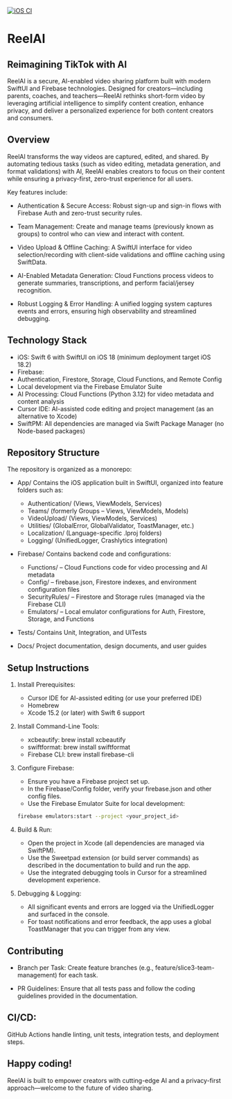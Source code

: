 [![iOS CI](https://github.com/brettdavies/ReelAI/actions/workflows/ios-ci.yml/badge.svg)](https://github.com/brettdavies/ReelAI/actions/workflows/ios-ci.yml)

# ReelAI

## Reimagining TikTok with AI

ReelAI is a secure, AI-enabled video sharing platform built with modern SwiftUI and Firebase technologies. Designed for creators—including parents, coaches, and teachers—ReelAI rethinks short-form video by leveraging artificial intelligence to simplify content creation, enhance privacy, and deliver a personalized experience for both content creators and consumers.

## Overview

ReelAI transforms the way videos are captured, edited, and shared. By automating tedious tasks (such as video editing, metadata generation, and format validations) with AI, ReelAI enables creators to focus on their content while ensuring a privacy-first, zero-trust experience for all users.

Key features include:

- Authentication & Secure Access:
Robust sign-up and sign-in flows with Firebase Auth and zero-trust security rules.

- Team Management:
Create and manage teams (previously known as groups) to control who can view and interact with content.

- Video Upload & Offline Caching:
A SwiftUI interface for video selection/recording with client-side validations and offline caching using SwiftData.

- AI-Enabled Metadata Generation:
Cloud Functions process videos to generate summaries, transcriptions, and perform facial/jersey recognition.

- Robust Logging & Error Handling:
A unified logging system captures events and errors, ensuring high observability and streamlined debugging.

## Technology Stack

- iOS: Swift 6 with SwiftUI on iOS 18 (minimum deployment target iOS 18.2)
- Firebase:
- Authentication, Firestore, Storage, Cloud Functions, and Remote Config
- Local development via the Firebase Emulator Suite
- AI Processing: Cloud Functions (Python 3.12) for video metadata and content analysis
- Cursor IDE: AI-assisted code editing and project management (as an alternative to Xcode)
- SwiftPM: All dependencies are managed via Swift Package Manager (no Node-based packages)

## Repository Structure

The repository is organized as a monorepo:

- App/
  Contains the iOS application built in SwiftUI, organized into feature folders such as:
  - Authentication/ (Views, ViewModels, Services)
  - Teams/ (formerly Groups – Views, ViewModels, Models)
  - VideoUpload/ (Views, ViewModels, Services)
  - Utilities/ (GlobalError, GlobalValidator, ToastManager, etc.)
  - Localization/ (Language-specific .lproj folders)
  - Logging/ (UnifiedLogger, Crashlytics integration)

- Firebase/
  Contains backend code and configurations:
  - Functions/ – Cloud Functions code for video processing and AI metadata
  - Config/ – firebase.json, Firestore indexes, and environment configuration files
  - SecurityRules/ – Firestore and Storage rules (managed via the Firebase CLI)
  - Emulators/ – Local emulator configurations for Auth, Firestore, Storage, and Functions

- Tests/
  Contains Unit, Integration, and UITests

- Docs/
  Project documentation, design documents, and user guides

## Setup Instructions

1. Install Prerequisites:

   - Cursor IDE for AI-assisted editing (or use your preferred IDE)
   - Homebrew
   - Xcode 15.2 (or later) with Swift 6 support

2. Install Command-Line Tools:

   - xcbeautify: brew install xcbeautify
   - swiftformat: brew install swiftformat
   - Firebase CLI: brew install firebase-cli

3. Configure Firebase:

   - Ensure you have a Firebase project set up.
   - In the Firebase/Config folder, verify your firebase.json and other config files.
   - Use the Firebase Emulator Suite for local development:

   ```bash
   firebase emulators:start --project <your_project_id>
   ```

4. Build & Run:

   - Open the project in Xcode (all dependencies are managed via SwiftPM).
   - Use the Sweetpad extension (or build server commands) as described in the documentation to build and run the app.
   - Use the integrated debugging tools in Cursor for a streamlined development experience.

5. Debugging & Logging:

   - All significant events and errors are logged via the UnifiedLogger and surfaced in the console.
   - For toast notifications and error feedback, the app uses a global ToastManager that you can trigger from any view.

## Contributing

- Branch per Task:
Create feature branches (e.g., feature/slice3-team-management) for each task.

- PR Guidelines:
Ensure that all tests pass and follow the coding guidelines provided in the documentation.

## CI/CD:
GitHub Actions handle linting, unit tests, integration tests, and deployment steps.

## Happy coding!

ReelAI is built to empower creators with cutting-edge AI and a privacy-first approach—welcome to the future of video sharing.
